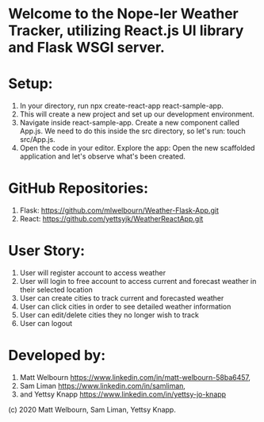 # Welcome to the Nope-ler Weather Tracker, utilizing React.js UI library and Flask WSGI server. 

# Setup:
1. In your directory, run npx create-react-app react-sample-app.
2. This will create a new project and set up our development environment. 
3. Navigate inside react-sample-app.
Create a new component called App.js. We need to do this inside the src directory, so let's run: touch src/App.js.
4. Open the code in your editor.
Explore the app: Open the new scaffolded application and let's observe what's been created.

# GitHub Repositories:
1. Flask: https://github.com/mlwelbourn/Weather-Flask-App.git
2. React: https://github.com/yettsyjk/WeatherReactApp.git

# User Story:
1. User will register account to access weather
2. User will login to free account to access current and forecast weather in their selected location
3. User can create cities to track current and forecasted weather
4. User can click cities in order to see detailed weather information
5. User can edit/delete cities they no longer wish to track
6. User can logout

# Developed by:
1. Matt Welbourn https://www.linkedin.com/in/matt-welbourn-58ba6457,
2. Sam Liman https://www.linkedin.com/in/samliman,
3. and Yettsy Knapp https://www.linkedin.com/in/yettsy-jo-knapp

(c) 2020 Matt Welbourn, Sam Liman, Yettsy Knapp.
